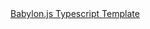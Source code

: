 <html>
  <head>
  </head>
  <body>
    <a href="babylon.js/template">Babylon.js Typescript Template</a>
  </body>
</html>

